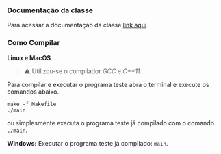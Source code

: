 ### Documentação da classe
Para acessar a documentação da classe [link aqui](https://github.com/buzutilucas/scientific-programming/tree/master/Ex04/Gradient_Descent/Doc)

### Como Compilar
__Linux e MacOS__

> :warning:  Utilizou-se o compilador _GCC_ e _C++11_.

Para compilar e executar o programa teste abra o terminal e execute os comandos abaixo.
```
make -f Makefile
./main
```
ou simplesmente executa o programa teste já compilado com o comando `./main`.

__Windows:__ Executar o programa teste já compilado: `main`.
